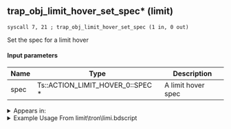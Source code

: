 ## trap_obj_limit_hover_set_spec* (limit)

`syscall 7, 21 ; trap_obj_limit_hover_set_spec (1 in, 0 out)`

Set the spec for a limit hover

#### Input parameters
| Name | Type | Description
|------|------|------------
| spec   | Ts::ACTION_LIMIT_HOVER_0::SPEC *   | A limit hover spec




<details>
	<summary>Appears in:</summary>
| filename | Entity (obj)
|----------|-------------
| limit\tron\limi.bdscript       |           
| obj\P_AL010\p_al.bdscript       | ((P) Genie)          

</details>

<details>
	<summary>Example Usage From limit\tron\limi.bdscript</summary>
```plaintext
L609:
 gosub 4, L616
 pushFromPWp W0
 syscall 7, 21 ; trap_obj_limit_hover_set_spec (1 in, 0 out)
 ret
```
</details>

